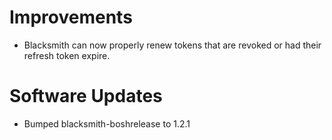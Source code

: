 # Improvements
- Blacksmith can now properly renew tokens that are revoked or had their refresh
  token expire.

# Software Updates
- Bumped blacksmith-boshrelease to 1.2.1